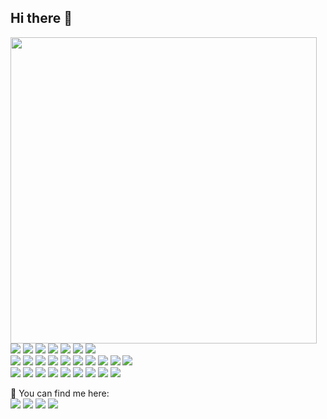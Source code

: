 ## Hi there 👋
<div>
  <img align="left" width="490" src="https://github-readme-stats.vercel.app/api?username=davidedantonio&show_icons=true&show_owner=true&theme=tokyonight"/>
  <p>
    <img src="https://img.shields.io/badge/-Github-181717?style=flat-square&logo=GitHub&logoColor=white"/>
    <img src="https://img.shields.io/badge/-Git-F44D27?style=flat-square&logo=Git&logoColor=white"/>
    <img src="https://img.shields.io/badge/-Node.js-5FA04E?style=flat-square&logo=Node.js&logoColor=white" />
    <img src="https://img.shields.io/badge/-JavaScript-F7DF1E?style=flat-square&logo=JavaScript&logoColor=black" />
    <img src="https://img.shields.io/badge/-TypeScript-3178C6?style=flat-square&logo=TypeScript&logoColor=white" />
    <img src="https://img.shields.io/badge/-Yarn-2C8EBB?style=flat-square&logo=Yarn&logoColor=white" />
    <img src="https://img.shields.io/badge/-NPM-CB3837?style=flat-square&logo=NPM&logoColor=white"/><br />
    <img src="https://img.shields.io/badge/-Fastify-000000?style=flat-square&logo=Fastify&logoColor=white" />
    <img src="https://img.shields.io/badge/-MongoDB-47A248?style=flat-square&logo=MongoDB&logoColor=white" />
    <img src="https://img.shields.io/badge/-Express-000000?style=flat-square&logo=Express&logoColor=white" />
    <img src="https://img.shields.io/badge/-Cypress-69D3A7?style=flat-square&logo=Cypress&logoColor=white" />
    <img src="https://img.shields.io/badge/-Biome-60A5FA?style=flat-square&logo=Biome&logoColor=white" />
    <img src="https://img.shields.io/badge/-Python-3776AB?style=flat-square&logo=Python&logoColor=white" />
    <img src="https://img.shields.io/badge/-Wezterm-4E49EE?style=flat-square&logo=Wezterm&logoColor=white" />
    <img src="https://img.shields.io/badge/-Neovim-57A143?style=flat-square&logo=Neovim&logoColor=white" />
    <img src="https://img.shields.io/badge/-Lazyvim-2E7DE9?style=flat-square&logo=Lazyvim&logoColor=white" />
    <img src="https://img.shields.io/badge/-GitHub%20Copilot-000000?style=flat-square&logo=GitHub%20Copilot&logoColor=white" /><br />
    <img src="https://img.shields.io/badge/-React-61DAFB?style=flat-square&logo=React&logoColor=black" />
    <img src="https://img.shields.io/badge/-HTML5-E34F26?style=flat-square&logo=HTML5&logoColor=white"/>
    <img src="https://img.shields.io/badge/-CSS3-1572B6?style=flat-square&logo=CSS3&logoColor=white" />
    <img src="https://img.shields.io/badge/-Sass-CC6699?style=flat-square&logo=Sass&logoColor=white" />
    <img src="https://img.shields.io/badge/-PostCSS-DD3A0A?style=flat-square&logo=PostCSS&logoColor=white" />
    <img src="https://img.shields.io/badge/-Storybook-FF4785?style=flat-square&logo=Storybook&logoColor=white"/>
    <img src="https://img.shields.io/badge/-WebPack-1C78C0?style=flat-square&logo=WebPack&logoColor=white"/>
    <img src="https://img.shields.io/badge/-ESLint-4B32C3?style=flat-square&logo=ESLint&logoColor=white"/>
    <img src="https://img.shields.io/badge/-Debian-A80030?style=flat-square&logo=Debian&logoColor=white" />
  </p>
  <p>
  📣 You can find me here:<br/>
    <a href="mailto:davide.dantonio1984@gmail.com?subject=[GitHub] 🔥%Contact me&body=Hello%20Davide%2C%0A%0AI%20saw%20your%20Github%20profile ..."><img src="https://img.shields.io/badge/e‑mail-D14836.svg?style=for-the-badge&logo=GMail&logoColor=white"/></a>
    <a href="https://www.instagram.com/davidedantonio"><img src="https://img.shields.io/badge/instagram-E4405F.svg?style=for-the-badge&logo=instagram&logoColor=white"/></a>
    <a href="https://www.linkedin.com/in/davidedantonio"><img src="https://img.shields.io/badge/linkedin-0077B5.svg?style=for-the-badge&logo=linkedin&logoColor=white"/></a>
    <a href="https://twitter.com/davidedantonio"><img src="https://img.shields.io/badge/twitter-1DA1F2.svg?style=for-the-badge&logo=twitter&logoColor=white"/></a>
  </p>
</div>
<!--
**davidedantonio/davidedantonio** is a ✨ _special_ ✨ repository because its `README.md` (this file) appears on your GitHub profile.

Here are some ideas to get you started:

- 🔭 I’m currently working on ...
- 🌱 I’m currently learning Python
- 👯 I’m looking to collaborate on ...
- 🤔 I’m looking for help with ...
- 💬 Ask me about ...
- 📫 How to reach me: ...
- 😄 Pronouns: ...
- ⚡ Fun fact: ...
-->
